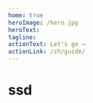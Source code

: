```yaml
---
home: true
heroImage: /hero.jpg
heroText: 
tagline: 
actionText: Let's go →
actionLink: /zh/guide/
---
```


# ssd